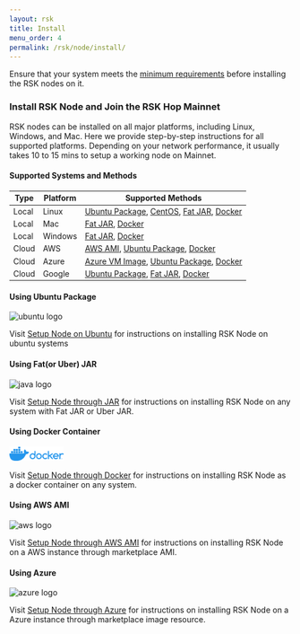 ```yaml
---
layout: rsk
title: Install
menu_order: 4
permalink: /rsk/node/install/
---
```


<style>
  img.node-setup-img{
    height:25px;
  }
</style>

Ensure that your system meets the [minimum requirements](/rsk/node/install/requirements/) before installing the RSK nodes on it.

### Install RSK Node and Join the RSK Hop Mainnet

RSK nodes can be installed on all major platforms, including Linux, Windows, and Mac. Here we provide step-by-step instructions for all supported platforms. Depending on your network performance, it usually takes 10 to 15 mins to setup a working node on Mainnet.

#### Supported Systems and Methods

<table class="table">
  <thead>
    <tr>
      <th scope="col">Type</th>
      <th scope="col">Platform</th>
      <th scope="col">Supported Methods</th>
    </tr>
  </thead>
  <tbody>
    <tr>
      <td scope="row">Local</td>
      <td scope="row">Linux</td>
      <td>
        <a href="/rsk/node/install/ubuntu">Ubuntu Package</a>,
        <a href="/rsk/node/install/centos">CentOS</a>,
        <a href="/rsk/node/install/java">Fat JAR</a>,
        <a href="/rsk/node/install/docker">Docker</a>
      </td>
    </tr>
    <tr>
      <td scope="row">Local</td>
      <td scope="row">Mac</td>
      <td>
        <a href="/rsk/node/install/java">Fat JAR</a>,
        <a href="/rsk/node/install/docker">Docker</a>
      </td>
    </tr>
    <tr>
      <td scope="row">Local</td>
      <td scope="row">Windows</td>
      <td>
        <a href="/rsk/node/install/java">Fat JAR</a>,
        <a href="/rsk/node/install/docker">Docker</a>
      </td>
    </tr>
    <tr>
      <td scope="row">Cloud</td>
      <td scope="row">AWS</td>
      <td>
        <a href="/rsk/node/install/aws">AWS AMI</a>,
        <a href="/rsk/node/install/ubuntu">Ubuntu Package</a>,
        <a href="/rsk/node/install/docker">Docker</a>
      </td>
    </tr>
    <tr>
      <td scope="row">Cloud</td>
      <td scope="row">Azure</td>
      <td>
        <a href="/rsk/node/install/azure">Azure VM Image</a>,
        <a href="/rsk/node/install/ubuntu">Ubuntu Package</a>,
        <a href="/rsk/node/install/docker">Docker</a>
      </td>
    </tr>
    <tr>
      <td scope="row">Cloud</td>
      <td scope="row">Google</td>
      <td>
        <a href="/rsk/node/install/ubuntu">Ubuntu Package</a>,
        <a href="/rsk/node/install/java">Fat JAR</a>,
        <a href="/rsk/node/install/docker">Docker</a>
      </td>
    </tr>
  </tbody>
</table>

#### Using Ubuntu Package

<img class="node-setup-img" src="https://assets.ubuntu.com/v1/29985a98-ubuntu-logo32.png" alt="ubuntu logo"/>

Visit [Setup Node on Ubuntu](/rsk/node/install/operating-systems/ubuntu/) for instructions on installing RSK Node on ubuntu systems

#### Using Fat(or Uber) JAR

<img class="node-setup-img" src="https://www.pngkey.com/png/detail/264-2646582_logo-transparent-background-java.png" alt="java logo"/>

Visit [Setup Node through JAR](/rsk/node/install/operating-systems/java/) for instructions on installing RSK Node on any system with Fat JAR or Uber JAR.

#### Using Docker Container

<img class="node-setup-img" height="25px" src="../../../assets/img/docker-logo.png" alt="docker logo"/>

Visit [Setup Node through Docker](/rsk/node/install/operating-systems/docker/) for instructions on installing RSK Node as a docker container on any system.

#### Using AWS AMI

<img class="node-setup-img" height="25px" src="https://kopano.com/wp-content/uploads/2018/04/AWSCloud.png" alt="aws logo"/>

Visit [Setup Node through AWS AMI](/rsk/node/install/cloud-fast-deploy/aws/) for instructions on installing RSK Node on a AWS instance through marketplace AMI.

#### Using Azure

<img class="node-setup-img" height="25px" src="https://scaidata.com/assets/img/scaidata_business_intelligence_azure_marketplace_azure_cloud1.png.png" alt="azure logo"/>

Visit [Setup Node through Azure](/rsk/node/install/cloud-fast-deploy/) for instructions on installing RSK Node on a Azure instance through marketplace image resource.
